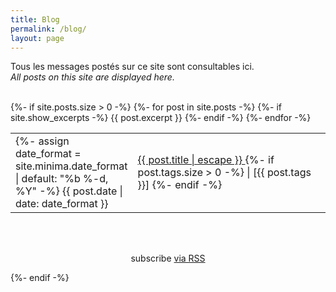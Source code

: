 ```yaml
---
title: Blog
permalink: /blog/
layout: page
---
```


Tous les messages postés sur ce site sont consultables ici.
<br><i>All posts on this site are displayed here.</i>
<br><br>
<div class="home">
{%- if site.posts.size > 0 -%}
    <table style="width:100%;border:none;">
      {%- for post in site.posts -%}
      <tr>
        <td style="width:15%;border:none;">
        {%- assign date_format = site.minima.date_format | default: "%b %-d, %Y" -%}
        <span>{{ post.date | date: date_format }}</span>
        </td>
        <td style="border:none;">
          <a href="{{ post.url | relative_url }}">
            {{ post.title | escape }}
          </a>
          {%- if post.tags.size > 0 -%}
           | [{{ post.tags }}]
          {%- endif -%}
        </td>
        {%- if site.show_excerpts -%}
          {{ post.excerpt }}
        {%- endif -%}
      </tr>
      {%- endfor -%}
    </table>
<br><br>
    <div style="text-align:center"><p class="rss-subscribe">subscribe <a href="{{ "/feed.xml" | relative_url }}">via RSS</a></p></div>
  {%- endif -%}
</div>

